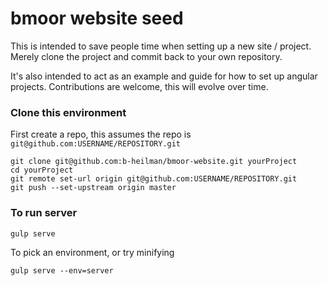 # bmoor website seed
This is intended to save people time when setting up a new site / project.  Merely clone the project and commit back to your own repository.

It's also intended to act as an example and guide for how to set up angular projects.  Contributions are welcome, this will evolve over time.

### Clone this environment
First create a repo, this assumes the repo is `git@github.com:USERNAME/REPOSITORY.git`

```
git clone git@github.com:b-heilman/bmoor-website.git yourProject
cd yourProject
git remote set-url origin git@github.com:USERNAME/REPOSITORY.git
git push --set-upstream origin master
```

### To run server 
```
gulp serve
```

To pick an environment, or try minifying
```
gulp serve --env=server
```
